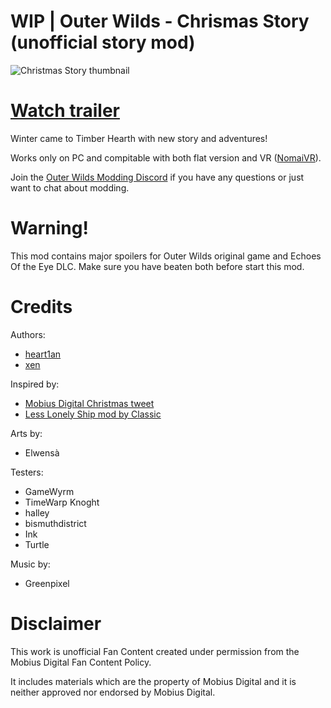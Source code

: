 # WIP | Outer Wilds - Chrismas Story (unofficial story mod) 

![Christmas Story thumbnail](https://user-images.githubusercontent.com/106444732/233448864-58a81d0e-05f9-46c2-b743-3355a1532f74.jpg)


# [Watch trailer](https://youtu.be/GcPm7fpr0ZM)

Winter came to Timber Hearth with new story and adventures!

Works only on PC and compitable with both flat version and VR ([NomaiVR](https://outerwildsmods.com/mods/nomaivr)).

Join the [Outer Wilds Modding Discord](https://discord.gg/MvbCbBz6Q6) if you have any questions or just want to chat about modding.

# Warning!

This mod contains major spoilers for Outer Wilds original game and Echoes Of the Eye DLC. Make sure you have beaten both before start this mod.

# Credits
Authors:
- [heart1an](https://github.com/hearth1an)
- [xen](https://github.com/xen-42)

Inspired by:
- [Mobius Digital Christmas tweet](https://twitter.com/Mobius_Games/status/1603911115951726592?s=20)
- [Less Lonely Ship mod by Classic](https://outerwildsmods.com/mods/lesslonelyship/)

Arts by:
- Elwensà

Testers:
- GameWyrm
- TimeWarp Knoght
- halley
- bismuthdistrict
- Ink
- Turtle

Music by:
- Greenpixel























# Disclaimer
This work is unofficial Fan Content created under permission from the Mobius Digital Fan Content Policy.

It includes materials which are the property of Mobius Digital and it is neither approved nor endorsed by Mobius Digital.
